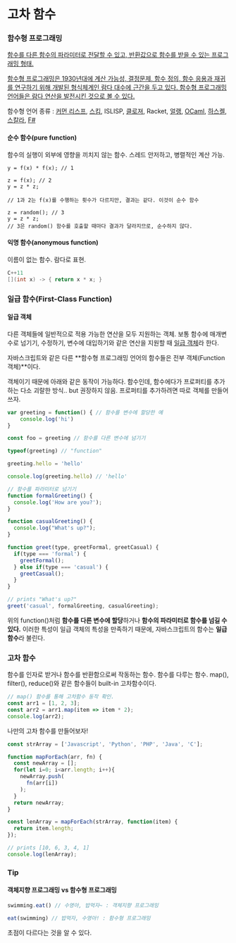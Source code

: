 # 고차 함수

### 함수형 프로그래밍

[함수를 다른 함수의 파라미터로 전달할 수 있고, 반환값으로 함수를 받을 수 있는 프로그래밍 형태.](https://velog.io/@jakeseo_me/자바스크립트-개발자라면-알아야-할-33가지-개념-22-자바스크립트-자바스크립트-고차-함수Higher-Order-Function-이해하기)

[함수형 프로그래밍은 1930년대에 계산 가능성, 결정문제, 함수 정의, 함수 응용과 재귀를 연구하기 위해 개발된 형식체계인 람다 대수에 근간을 두고 있다. 함수형 프로그래밍 언어들은 람다 연산을 발전시킨 것으로 볼 수 있다.](https://ko.wikipedia.org/wiki/함수형_프로그래밍)

함수형 언어 종류 : [커먼 리스프](https://ko.wikipedia.org/wiki/커먼_리스프), [스킴](https://ko.wikipedia.org/wiki/스킴_(프로그래밍_언어)), ISLISP, [클로져](https://ko.wikipedia.org/wiki/클로저_(프로그래밍_언어)), Racket, [얼랭](https://ko.wikipedia.org/wiki/얼랭), [OCaml](https://ko.wikipedia.org/wiki/Objective_Caml), [하스켈](https://ko.wikipedia.org/wiki/하스켈), [스칼라](https://ko.wikipedia.org/wiki/스칼라_(프로그래밍_언어)), [F#](https://ko.wikipedia.org/wiki/F_샤프)



#### 순수 함수(pure function)

함수의 실행이 외부에 영향을 끼치지 않는 함수. 스레드 안저하고, 병렬적인 계산 가능.

```
y = f(x) * f(x); // 1

z = f(x); // 2
y = z * z;

// 1과 2는 f(x)를 수행하는 횟수가 다르지만, 결과는 같다. 이것이 순수 함수

z = random(); // 3
y = z * z;
// 3은 random() 함수를 호출할 때마다 결과가 달라지므로, 순수하지 않다.
```



#### 익명 함수(anonymous function)

이름이 없는 함수. 람다로 표현.

```C++
C++11
[](int x) -> { return x * x; }
```



### 일급 함수(First-Class Function)

#### 일급 객체

다른 객체들에 일반적으로 적용 가능한 연산을 모두 지원하는 객체. 보통 함수에 매개변수로 넘기기, 수정하기, 변수에 대입하기와 같은 연산을 지원할 때 [일급 객체](https://ko.wikipedia.org/wiki/일급_객체)라 한다.



자바스크립트와 같은 다른 **함수형 프로그래밍 언어의 함수들은 전부 객체(Function 객체)**이다.

객체이기 때문에 아래와 같은 동작이 가능하다. 함수인데, 함수에다가 프로퍼티를 추가하는 다소 괴랄한 방식.. but 권장하지 않음. 프로퍼티를 추가하려면 따로 객체를 만들어 쓰자.

```javascript
var greeting = function() { // 함수를 변수에 할당한 예
    console.log('hi')
}

const foo = greeting // 함수를 다른 변수에 넘기기

typeof(greeting) // "function"

greeting.hello = 'hello'

console.log(greeting.hello) // 'hello'
```

```javascript
// 함수를 파라미터로 넘기기
function formalGreeting() {
  console.log('How are you?');
}

function casualGreeting() {
  console.log("What's up?");
}

function greet(type, greetFormal, greetCasual) {
  if(type === 'formal') {
    greetFormal();
  } else if(type === 'casual') {
    greetCasual();
  }
}

// prints "What's up?"
greet('casual', formalGreeting, casualGreeting);
```



위의 function()처럼 **함수를 다른 변수에 할당**하거나 **함수의 파라미터로 함수를 넘길 수 있다.** 이러한 특성이 일급 객체의 특성을 만족하기 때문에, 자바스크립트의 함수는 **일급 함수**라 불린다.



### 고차 함수

함수를 인자로 받거나 함수를 반환함으로써 작동하는 함수. 함수를 다루는 함수. map(), filter(), reduce()와 같은 함수들이 built-in 고차함수이다. 

```javascript
// map() 함수를 통해 고차함수 동작 확인.
const arr1 = [1, 2, 3];
const arr2 = arr1.map(item => item * 2);
console.log(arr2);
```



나만의 고차 함수를 만들어보자!

```javascript
const strArray = ['Javascript', 'Python', 'PHP', 'Java', 'C'];

function mapForEach(arr, fn) {
  const newArray = [];
  for(let i=0; i<arr.length; i++){
    newArray.push(
      fn(arr[i])
    );
  }
  return newArray;
}

const lenArray = mapForEach(strArray, function(item) {
  return item.length;
});

// prints [10, 6, 3, 4, 1]
console.log(lenArray);
```



### Tip

#### 객체지향 프로그래밍 vs 함수형 프로그래밍

```javascript
swimming.eat() // 수영아, 밥먹자~ : 객체지향 프로그래밍

eat(swimming) // 밥먹자, 수영아! : 함수형 프로그래밍
```

초점이 다르다는 것을 알 수 있다.